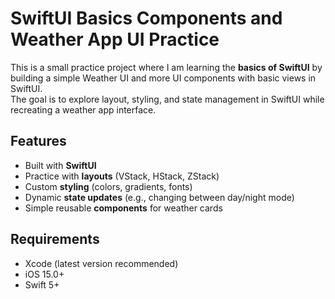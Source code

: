 # SwiftUI Basics Components and Weather App UI Practice

This is a small practice project where I am learning the **basics of SwiftUI** by building a simple Weather UI and more UI components with basic views in SwiftUI.  
The goal is to explore layout, styling, and state management in SwiftUI while recreating a weather app interface.

## Features
- Built with **SwiftUI**
- Practice with **layouts** (VStack, HStack, ZStack)
- Custom **styling** (colors, gradients, fonts)
- Dynamic **state updates** (e.g., changing between day/night mode)
- Simple reusable **components** for weather cards

## Requirements
- Xcode (latest version recommended)
- iOS 15.0+
- Swift 5+

